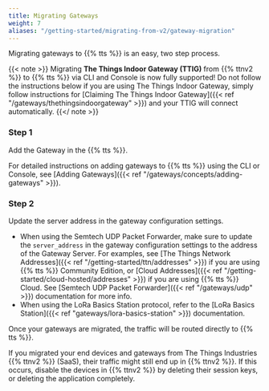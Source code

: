 ```yaml
---
title: Migrating Gateways
weight: 7
aliases: "/getting-started/migrating-from-v2/gateway-migration"
---
```


Migrating gateways to {{% tts %}} is an easy, two step process.

{{< note >}} Migrating **The Things Indoor Gateway (TTIG)** from {{% ttnv2 %}} to {{% tts %}} via CLI and Console is now fully supported! Do not follow the instructions below if you are using The Things Indoor Gateway, simply follow instructions for [Claiming The Things Indoor Gateway]({{< ref "/gateways/thethingsindoorgateway" >}}) and your TTIG will connect automatically. {{</ note >}}

### Step 1

Add the Gateway in the {{% tts %}}. 

For detailed instructions on adding gateways to {{% tts %}} using the CLI or Console, see [Adding Gateways]({{< ref "/gateways/concepts/adding-gateways" >}}).

### Step 2

Update the server address in the gateway configuration settings.
- When using the Semtech UDP Packet Forwarder, make sure to update the `server_address` in the gateway configuration settings to the address of the Gateway Server. For examples, see [The Things Network Addresses]({{< ref "/getting-started/ttn/addresses" >}}) if you are using {{% tts %}} Community Edition, or [Cloud Addresses]({{< ref "/getting-started/cloud-hosted/addresses" >}}) if you are using {{% tts %}} Cloud. See [Semtech UDP Packet Forwarder]({{< ref "/gateways/udp" >}}) documentation for more info.
- When using the LoRa Basics Station protocol, refer to the [LoRa Basics Station]({{< ref "gateways/lora-basics-station" >}}) documentation.

Once your gateways are migrated, the traffic will be routed directly to {{% tts %}}.

If you migrated your end devices and gateways from The Things Industries {{% ttnv2 %}} (SaaS), their traffic might still end up in {{% ttnv2 %}}. If this occurs, disable the devices in {{% ttnv2 %}} by deleting their session keys, or deleting the application completely.
